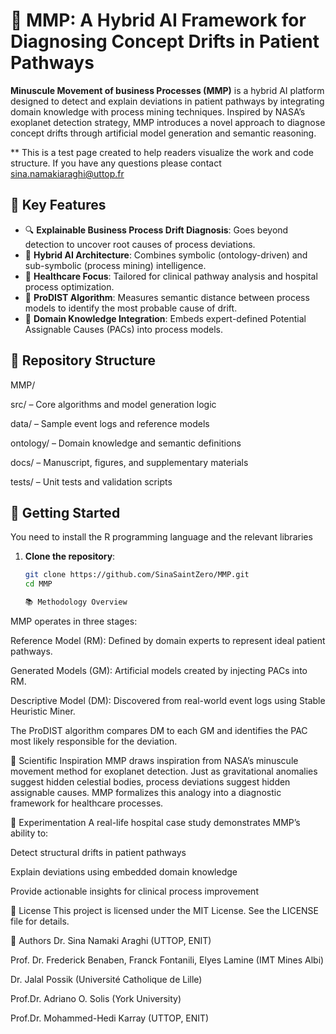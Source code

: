 # 🧠 MMP: A Hybrid AI Framework for Diagnosing Concept Drifts in Patient Pathways

**Minuscule Movement of business Processes (MMP)** is a hybrid AI platform designed to detect and explain deviations in patient pathways by integrating domain knowledge with process mining techniques. Inspired by NASA’s exoplanet detection strategy, MMP introduces a novel approach to diagnose concept drifts through artificial model generation and semantic reasoning.

** This is a test page created to help readers visualize the work and code structure. If you have any questions please contact
sina.namakiaraghi@uttop.fr

## 📌 Key Features

- 🔍 **Explainable Business Process Drift Diagnosis**: Goes beyond detection to uncover root causes of process deviations.
- 🧠 **Hybrid AI Architecture**: Combines symbolic (ontology-driven) and sub-symbolic (process mining) intelligence.
- 🏥 **Healthcare Focus**: Tailored for clinical pathway analysis and hospital process optimization.
- 🧬 **ProDIST Algorithm**: Measures semantic distance between process models to identify the most probable cause of drift.
- 🧩 **Domain Knowledge Integration**: Embeds expert-defined Potential Assignable Causes (PACs) into process models.

## 📁 Repository Structure
MMP/

src/ – Core algorithms and model generation logic

data/ – Sample event logs and reference models

ontology/ – Domain knowledge and semantic definitions

docs/ – Manuscript, figures, and supplementary materials

tests/ – Unit tests and validation scripts



## 🚀 Getting Started

You need to install the R programming language and the relevant libraries 

1. **Clone the repository**:
   ```bash
   git clone https://github.com/SinaSaintZero/MMP.git
   cd MMP

   📚 Methodology Overview
MMP operates in three stages:

Reference Model (RM): Defined by domain experts to represent ideal patient pathways.

Generated Models (GM): Artificial models created by injecting PACs into RM.

Descriptive Model (DM): Discovered from real-world event logs using Stable Heuristic Miner.

The ProDIST algorithm compares DM to each GM and identifies the PAC most likely responsible for the deviation.

🧠 Scientific Inspiration
MMP draws inspiration from NASA’s minuscule movement method for exoplanet detection. Just as gravitational anomalies suggest hidden celestial bodies, process deviations suggest hidden assignable causes. MMP formalizes this analogy into a diagnostic framework for healthcare processes.

🧪 Experimentation
A real-life hospital case study demonstrates MMP’s ability to:

Detect structural drifts in patient pathways

Explain deviations using embedded domain knowledge

Provide actionable insights for clinical process improvement

📄 License
This project is licensed under the MIT License. See the LICENSE file for details.

👥 Authors
Dr. Sina Namaki Araghi (UTTOP, ENIT)

Prof. Dr. Frederick Benaben, Franck Fontanili, Elyes Lamine (IMT Mines Albi)

Dr. Jalal Possik (Université Catholique de Lille)

Prof.Dr. Adriano O. Solis (York University)

Prof.Dr. Mohammed-Hedi Karray (UTTOP, ENIT)
